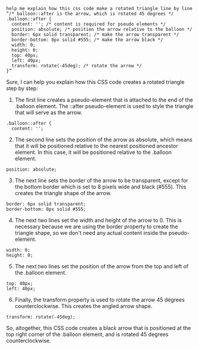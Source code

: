 ```
help me explain how this css code make a rotated triangle line by line “/* balloon::after is the arrow, which is rotated 45 degrees */
.balloon::after {
  content: ''; /* content is required for pseudo elements */
  position: absolute; /* position the arrow relative to the balloon */
  border: 6px solid transparent; /* make the arrow transparent */
  border-bottom: 8px solid #555; /* make the arrow black */
  width: 0;
  height: 0;
  top: 40px;
  left: 40px;
  transform: rotate(-45deg); /* rotate the arrow */
}”
```

Sure, I can help you explain how this CSS code creates a rotated triangle step by step:

1. The first line creates a pseudo-element that is attached to the end of the .balloon element. The ::after pseudo-element is used to style the triangle that will serve as the arrow.

```
.balloon::after {
  content: '';
```

2. The second line sets the position of the arrow as absolute, which means that it will be positioned relative to the nearest positioned ancestor element. In this case, it will be positioned relative to the .balloon element.

```
position: absolute;
```

3. The next line sets the border of the arrow to be transparent, except for the bottom border which is set to 8 pixels wide and black (#555). This creates the triangle shape of the arrow.

```
border: 6px solid transparent;
border-bottom: 8px solid #555;
```

4. The next two lines set the width and height of the arrow to 0. This is necessary because we are using the border property to create the triangle shape, so we don't need any actual content inside the pseudo-element.

```
width: 0;
height: 0;
```

5. The next two lines set the position of the arrow from the top and left of the .balloon element.

```
top: 40px;
left: 40px;
```

6. Finally, the transform property is used to rotate the arrow 45 degrees counterclockwise. This creates the angled arrow shape.

```
transform: rotate(-45deg);
```

So, altogether, this CSS code creates a black arrow that is positioned at the top right corner of the .balloon element, and is rotated 45 degrees counterclockwise.
